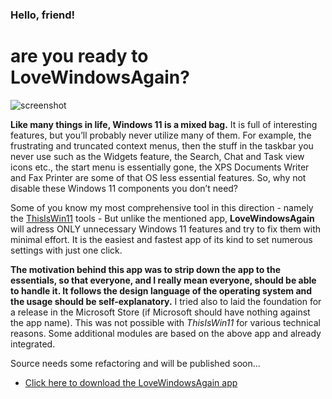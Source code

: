 
### Hello, friend!
# are you ready to LoveWindowsAgain?

![screenshot](https://github.com/builtbybel/LoveWindowsAgain/blob/main/assets/lwa.png)

 
**Like many things in life, Windows 11 is a mixed bag.** It is full of interesting features, but you’ll probably never utilize many of them. For example, the frustrating and truncated context menus, then the stuff in the taskbar you never use such as the Widgets feature, the Search, Chat and Task view icons etc., the start menu is essentially gone, the XPS Documents Writer and Fax Printer are some of that OS less essential features. So, why not disable these Windows 11 components you don’t need? 

Some of you know my most comprehensive tool in this direction - namely the [ThisIsWin11](https://github.com/builtbybel/ThisIsWin11) tools - But unlike the mentioned app, **LoveWindowsAgain** will adress ONLY unnecessary Windows 11 features and try to fix them with minimal effort. It is the easiest and fastest app of its kind to set numerous settings with just one click. 

**The motivation behind this app was to strip down the app to the essentials, so that everyone, and I really mean everyone, should be able to handle it. It follows the design language of the operating system and the usage should be self-explanatory.** I tried also to laid the foundation for a release in the Microsoft Store (if Microsoft should have nothing against the app name). 
This was not possible with _ThisIsWin11_ for various technical reasons. Some additional modules are based on the above app and already integrated.

Source needs some refactoring and will be published soon...

- [Click here to download the LoveWindowsAgain app](https://github.com/builtbybel/LoveWindowsAgain/releases)
